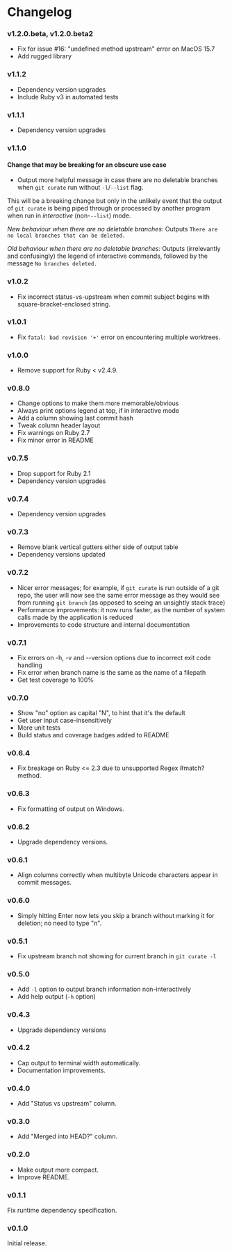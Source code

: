 # Changelog

### v1.2.0.beta, v1.2.0.beta2

* Fix for issue #16: "undefined method upstream" error on MacOS 15.7
* Add rugged library

### v1.1.2

* Dependency version upgrades
* Include Ruby v3 in automated tests

### v1.1.1

* Dependency version upgrades

### v1.1.0

#### Change that may be breaking for an obscure use case

* Output more helpful message in case there are no deletable branches when `git curate` run without `-l`/`--list` flag.

This will be a breaking change but only in the unlikely event that the output of `git curate` is being piped
through or processed by another program when run in _interactive_ (non-`--list`) mode.

_New behaviour when there are no deletable branches:_
Outputs `There are no local branches that can be deleted.`

_Old behaviour when there are no deletable branches:_
Outputs (irrelevantly and confusingly) the legend of interactive commands, followed by the message
`No branches deleted.`

### v1.0.2

* Fix incorrect status-vs-upstream when commit subject begins with square-bracket-enclosed string.

### v1.0.1

* Fix `fatal: bad revision '+'` error on encountering multiple worktrees.

### v1.0.0

* Remove support for Ruby < v2.4.9.

### v0.8.0

* Change options to make them more memorable/obvious
* Always print options legend at top, if in interactive mode
* Add a column showing last commit hash
* Tweak column header layout
* Fix warnings on Ruby 2.7
* Fix minor error in README

### v0.7.5

* Drop support for Ruby 2.1
* Dependency version upgrades

### v0.7.4

* Dependency version upgrades

### v0.7.3

* Remove blank vertical gutters either side of output table
* Dependency versions updated

### v0.7.2

* Nicer error messages; for example, if `git curate` is run outside of a git repo, the user will now see
  the same error message as they would see from running `git branch` (as opposed to seeing an unsightly stack trace)
* Performance improvements: it now runs faster, as the number of system calls made by the
  application is reduced
* Improvements to code structure and internal documentation

### v0.7.1

* Fix errors on -h, -v and --version options due to incorrect exit code handling
* Fix error when branch name is the same as the name of a filepath
* Get test coverage to 100%

### v0.7.0

* Show "no" option as capital "N", to hint that it's the default
* Get user input case-insensitively
* More unit tests
* Build status and coverage badges added to README

### v0.6.4

* Fix breakage on Ruby <= 2.3 due to unsupported Regex #match? method.

### v0.6.3

* Fix formatting of output on Windows.

### v0.6.2

* Upgrade dependency versions.

### v0.6.1

* Align columns correctly when multibyte Unicode characters appear in commit messages.

### v0.6.0

* Simply hitting Enter now lets you skip a branch without marking it for deletion;
  no need to type "n".

### v0.5.1

* Fix upstream branch not showing for current branch in `git curate -l`

### v0.5.0

* Add `-l` option to output branch information non-interactively
* Add help output (`-h` option)

### v0.4.3

* Upgrade dependency versions

### v0.4.2

* Cap output to terminal width automatically.
* Documentation improvements.

### v0.4.0

* Add "Status vs upstream" column.

### v0.3.0

* Add "Merged into HEAD?" column.

### v0.2.0

* Make output more compact.
* Improve README.

### v0.1.1

Fix runtime dependency specification.

### v0.1.0

Initial release.
